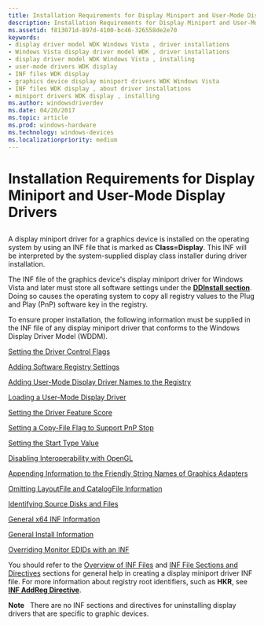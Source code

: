 ```yaml
---
title: Installation Requirements for Display Miniport and User-Mode Display Drivers
description: Installation Requirements for Display Miniport and User-Mode Display Drivers
ms.assetid: f813071d-897d-4100-bc46-326558de2e70
keywords:
- display driver model WDK Windows Vista , driver installations
- Windows Vista display driver model WDK , driver installations
- display driver model WDK Windows Vista , installing
- user-mode drivers WDK display
- INF files WDK display
- graphics device display miniport drivers WDK Windows Vista
- INF files WDK display , about driver installations
- miniport drivers WDK display , installing
ms.author: windowsdriverdev
ms.date: 04/20/2017
ms.topic: article
ms.prod: windows-hardware
ms.technology: windows-devices
ms.localizationpriority: medium
---
```


# Installation Requirements for Display Miniport and User-Mode Display Drivers


## <span id="ddk_installing_video_miniport_and_user_mode_display_drivers_gg"></span><span id="DDK_INSTALLING_VIDEO_MINIPORT_AND_USER_MODE_DISPLAY_DRIVERS_GG"></span>


A display miniport driver for a graphics device is installed on the operating system by using an INF file that is marked as **Class=Display**. This INF will be interpreted by the system-supplied display class installer during driver installation.

The INF file of the graphics device's display miniport driver for Windows Vista and later must store all software settings under the [**DDInstall section**](https://msdn.microsoft.com/library/windows/hardware/ff547344). Doing so causes the operating system to copy all registry values to the Plug and Play (PnP) software key in the registry.

To ensure proper installation, the following information must be supplied in the INF file of any display miniport driver that conforms to the Windows Display Driver Model (WDDM).

[Setting the Driver Control Flags](setting-the-driver-control-flags.md)

[Adding Software Registry Settings](adding-software-registry-settings.md)

[Adding User-Mode Display Driver Names to the Registry](adding-user-mode-display-driver-names-to-the-registry.md)

[Loading a User-Mode Display Driver](loading-a-user-mode-display-driver.md)

[Setting the Driver Feature Score](setting-the-driver-feature-score.md)

[Setting a Copy-File Flag to Support PnP Stop](setting-a-copy-file-flag-to-support-pnp-stop.md)

[Setting the Start Type Value](setting-the-start-type-value.md)

[Disabling Interoperability with OpenGL](disabling-interoperability-with-opengl.md)

[Appending Information to the Friendly String Names of Graphics Adapters](appending-information-to-the-friendly-string-names-of-graphics-adapter.md)

[Omitting LayoutFile and CatalogFile Information](omitting-layoutfile-and-catalogfile-information.md)

[Identifying Source Disks and Files](identifying-source-disks-and-files.md)

[General x64 INF Information](general-x64-inf-information.md)

[General Install Information](general-install-information.md)

[Overriding Monitor EDIDs with an INF](overriding-monitor-edids.md)

You should refer to the [Overview of INF Files](https://msdn.microsoft.com/library/windows/hardware/ff549520) and [INF File Sections and Directives](https://msdn.microsoft.com/library/windows/hardware/ff547433) sections for general help in creating a display miniport driver INF file. For more information about registry root identifiers, such as **HKR**, see [**INF AddReg Directive**](https://msdn.microsoft.com/library/windows/hardware/ff546320).

**Note**   There are no INF sections and directives for uninstalling display drivers that are specific to graphic devices.

 

 

 





